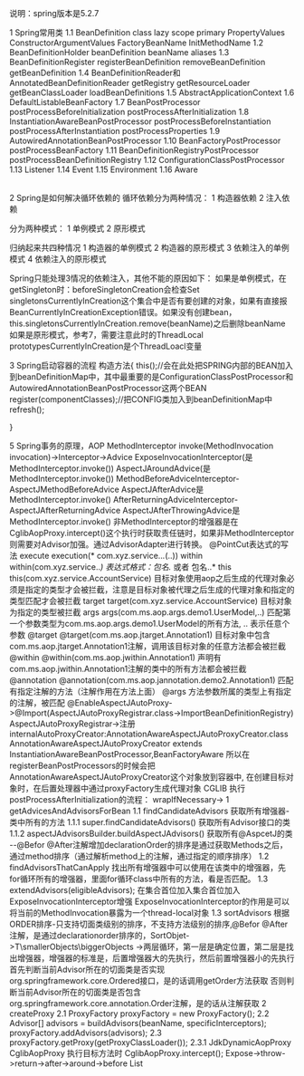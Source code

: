 说明：spring版本是5.2.7

1 Spring常用类
    1.1 BeanDefinition       class lazy scope primary PropertyValues ConstructorArgumentValues FactoryBeanName InitMethodName
    1.2 BeanDefinitionHolder    beanDefinition beanName aliases
    1.3 BeanDefinitionRegister  registerBeanDefinition removeBeanDefinition getBeanDefinition
    1.4 BeanDefinitionReader和AnnotatedBeanDefinitionReader   getRegistry getResourceLoader getBeanClassLoader loadBeanDefinitions 
    1.5 AbstractApplicationContext
    1.6 DefaultListableBeanFactory
    1.7 BeanPostProcessor                     postProcessBeforeInitialization  postProcessAfterInitialization
    1.8 InstantiationAwareBeanPostProcessor   postProcessBeforeInstantiation   postProcessAfterInstantiation  postProcessProperties
    1.9 AutowiredAnnotationBeanPostProcessor
    1.10 BeanFactoryPostProcessor              postProcessBeanFactory
    1.11 BeanDefinitionRegistryPostProcessor   postProcessBeanDefinitionRegistry
    1.12 ConfigurationClassPostProcessor
    1.13 Listener
    1.14 Event
    1.15 Environment
    1.16 Aware


​    
2 Spring是如何解决循环依赖的
循环依赖分为两种情况：
1 构造器依赖
2 注入依赖

分为两种模式：
1 单例模式
2 原形模式

归纳起来共四种情况
1 构造器的单例模式
2 构造器的原形模式
3 依赖注入的单例模式
4 依赖注入的原形模式


Spring只能处理3情况的依赖注入，其他不能的原因如下：
如果是单例模式，在getSingleton时：beforeSingletonCreation会检查Set<String> singletonsCurrentlyInCreation这个集合中是否有要创建的对象，如果有直接报BeanCurrentlyInCreationException错误。如果没有创建bean，this.singletonsCurrentlyInCreation.remove(beanName)之后删除beanName
如果是原形模式，参考7，需要注意此时的ThreadLocal<Object> prototypesCurrentlyInCreation是个ThreadLoacl变量

3 Spring启动容器的流程
构造方法{
     this();//会在此处把SPRING内部的BEAN加入到beanDefinitionMap中，其中最重要的是ConfigurationClassPostProcessor和AutowiredAnnotationBeanPostProcessor这两个BEAN
     register(componentClasses);//把CONFIG类加入到beanDefinitionMap中
     refresh();
     
 }

5 Spring事务的原理，AOP
    MethodInterceptor invoke(MethodInvocation invocation)->Interceptor->Advice
    ExposeInvocationInterceptor(是MethodInterceptor.invoke())
    AspectJAroundAdvice(是MethodInterceptor.invoke())
    MethodBeforeAdviceInterceptor-AspectJMethodBeforeAdvice
    AspectJAfterAdvice是MethodInterceptor.invoke()
    AfterReturningAdviceInterceptor-AspectJAfterReturningAdvice
    AspectJAfterThrowingAdvice是MethodInterceptor.invoke()
    非MethodInterceptor的增强器是在CglibAopProxy.intercept()这个执行时获取责任链时，如果非MethodInterceptor则需要对Advisor加强。通过AdvisorAdapter进行转换。
    @PointCut表达式的写法
        execute      execution(* com.xyz.service..*.*(..))
        within       within(com.xyz.service..*) 表达式格式：包名.* 或者 包名..*
        this         this(com.xyz.service.AccountService)  目标对象使用aop之后生成的代理对象必须是指定的类型才会被拦截，注意是目标对象被代理之后生成的代理对象和指定的类型匹配才会被拦截
        target       target(com.xyz.service.AccountService) 目标对象为指定的类型被拦截
        args         args(com.ms.aop.args.demo1.UserModel,..) 匹配第一个参数类型为com.ms.aop.args.demo1.UserModel的所有方法, .. 表示任意个参数
        @target      @target(com.ms.aop.jtarget.Annotation1)  目标对象中包含com.ms.aop.jtarget.Annotation1注解，调用该目标对象的任意方法都会被拦截
        @within      @within(com.ms.aop.jwithin.Annotation1)  声明有com.ms.aop.jwithin.Annotation1注解的类中的所有方法都会被拦截
        @annotation  @annotation(com.ms.aop.jannotation.demo2.Annotation1) 匹配有指定注解的方法（注解作用在方法上面）
        @args        方法参数所属的类型上有指定的注解，被匹配
    @EnableAspectJAutoProxy->@Import(AspectJAutoProxyRegistrar.class->ImportBeanDefinitionRegistry)
        AspectJAutoProxyRegistrar->注册internalAutoProxyCreator:AnnotationAwareAspectJAutoProxyCreator.class
​	    AnnotationAwareAspectJAutoProxyCreator extends InstantiationAwareBeanPostProcessor,BeanFactoryAware
        所以在registerBeanPostProcessors的时候会把AnnotationAwareAspectJAutoProxyCreator这个对象放到容器中,
        在创建目标对象时，在后置处理器中通过proxyFactory生成代理对象  CGLIB
        执行postProcessAfterInitialization的流程：
            wrapIfNecessary->
                1 getAdvicesAndAdvisorsForBean
                    1.1 findCandidateAdvisors 获取所有增强器-类中所有的方法
                        1.1.1 super.findCandidateAdvisors() 获取所有Advisor接口的类
                        1.1.2 aspectJAdvisorsBuilder.buildAspectJAdvisors() 获取所有@AspcetJ的类 --@Befor @After注解增加declarationOrder的排序是通过获取Methods之后，通过method排序（通过解析method上的注解，通过指定的顺序排序）
                    1.2 findAdvisorsThatCanApply 找出所有增强器中可以使用在该类中的增强器，先for循环所有的增强器，里面for循环class中所有的方法，看是否匹配。
                    1.3 extendAdvisors(eligibleAdvisors); 在集合首位加入集合首位加入ExposeInvocationInterceptor增强  ExposeInvocationInterceptor的作用是可以将当前的MethodInvocation暴露为一个thread-local对象
                    1.3 sortAdvisors 根据ORDER排序-只支持切面类级别的排序，不支持方法级别的排序,@Befor @After注解，是通过declarationorder排序的，SortObjet->T\smallerObjects\biggerObjects ->两层循环，第一层是确定位置，第二层是找出增强器，增强器的标准是，后置增强器大的先执行，然后前置增强器小的先执行
                        首先判断当前Advisor所在的切面类是否实现org.springframework.core.Ordered接口，是的话调用getOrder方法获取
                        否则判断当前Advisor所在的切面类是否包含org.springframework.core.annotation.Order注解，是的话从注解获取
                2 createProxy
                    2.1 ProxyFactory proxyFactory = new ProxyFactory();
                    2.2 Advisor[] advisors = buildAdvisors(beanName, specificInterceptors); proxyFactory.addAdvisors(advisors);
                    2.3 proxyFactory.getProxy(getProxyClassLoader());
                        2.3.1 JdkDynamicAopProxy CglibAopProxy
        执行目标方法时   CglibAopProxy.intercept(); Expose->throw->return->after->around->before
        List<Object> chain = this.advised.getInterceptorsAndDynamicInterceptionAdvice(method, targetClass);
        new CglibMethodInvocation(proxy, target, method, args, targetClass, chain, methodProxy).proceed();-->ReflectiveMethodInvocation.proceed();
            ReflectiveMethodInvocation.proceed();
                if (index == size-1) {//index默认=-1
                    执行目标方法
                } 
                从增强器List中找出第++index个增强器
                if (instanceof InterceptorAndDynamicMethodMatcher) {//before,after,afterreturning,afterthrowing
                    .invoke();
                } else {//expose
                    .invoke();
                }
            ExposeInvocationInterceptor.invoke(mi){
               old = invocation.get();
               invocation.set(mi);
               try{
                 return mi.proceed();
               } finally {
                 invocation.set(old);
               }
            }
            MethodBeforeAdviceInterceptor.invoke(mi){
                AspectJMethodBeforeAdvice.before();->invokeAdviceMethod(getJoinPointMatch(), null, null);
                return mi.proceed();
            }
            AspectJAfterAdvice.invoke() {
                try {
                    return mi.proceed();
                } finally {
                    invokeAdviceMethod(getJoinPointMatch(), null, null);
                }
            }
            AfterReturningAdviceInterceptor.invoke(mi){
                Object retVal = mi.proceed();
                AspectJAfterReturningAdvice.afterReturning();->invokeAdviceMethod(getJoinPointMatch(), retValue, null);
                return retVal;
            }
            AspectJAfterThrowingAdvice.invoke(mi) {
                try {
                    return mi.proceed();
                } catch (Throwable ex) {
                    invokeAdviceMethod(getJoinPointMatch(), null, ex);
                }
            }
            invokeAdviceMethod会从当前线程中获取mi
            AspectJAroundAdvice.invoke(im) {
                invokeAdviceMethod() -> proceedingJoinPoint.proceed();
            }


@EnableTransactionManagement

​	->@Import(TransactionManagementConfigurationSelector.class) extends ImportSelector

​		->AutoProxyRegistrar ProxyTransactionManagementConfiguration
            AutoProxyRegistrar implements ImportBeanDefinitionRegistrar -> 注册了一个internalAutoProxyCreator=InfrastructureAdvisorAutoProxyCreator
            ProxyTransactionManagementConfiguration是一个@Configuration -> BeanFactoryTransactionAttributeSourceAdvisor\TransactionAttributeSource\TransactionInterceptor三个bean
            InfrastructureAdvisorAutoProxyCreator extends InstantiationAwareBeanPostProcessor
            执行postProcessAfterInitialization的流程：
                        wrapIfNecessary->
                            1 getAdvicesAndAdvisorsForBean
                                1.1 findCandidateAdvisors 获取所有增强器-类中所有的方法
                                    1.1.1 super.findCandidateAdvisors() 获取所有Advisor接口的类  在此可以获取BeanFactoryTransactionAttributeSourceAdvisor增强器
                                1.2 findAdvisorsThatCanApply 同AOP一样，通过二层循环解决，通过TransactionAttributeSource找出所有的匹配的@Transactional注解-先从目标方法上获取、再从目标类上获取、再从接口方法中获取，再从接口类上获取
                            2 createProxy
                                2.1 ProxyFactory proxyFactory = new ProxyFactory();
                                2.2 Advisor[] advisors = buildAdvisors(beanName, specificInterceptors); proxyFactory.addAdvisors(advisors);
                                2.3 proxyFactory.getProxy(getProxyClassLoader());
                                    2.3.1 JdkDynamicAopProxy CglibAopProxy
            JdkDynamicAopProxy 
            	List<Object> chain = this.advised.getInterceptorsAndDynamicInterceptionAdvice(method, targetClass);
                MethodInvocation invocation = new ReflectiveMethodInvocation(proxy, target, method, args, targetClass, chain);
                invocation.proceed();
                和AOP的执行流程是一致的
            TransactionInterceptor.invoke(mi);
                invokeWithinTransaction() {
                    //如果非事务方法，则txAttr为NULL
                    TransactionAttributeSource tas = getTransactionAttributeSource();
                    TransactionAttribute txAttr = (tas != null ? tas.getTransactionAttribute(method, targetClass) : null);
                    //如果注解上指定了transactionManager则使用该tm,如果拦截器有tm，如果没有则取TransactionManager类型的tm;
                    TransactionManager tm = determineTransactionManager(txAttr);
                    TransactionInfo txInfo = createTransactionIfNecessary(ptm, txAttr, joinpointIdentification);
                    try {
                        // This is an around advice: Invoke the next interceptor in the chain.
                        // This will normally result in a target object being invoked.
                        retVal = invocation.proceedWithInvocation();
                    }
                    catch (Throwable ex) {
                        // target invocation exception
                        completeTransactionAfterThrowing(txInfo, ex);
                        throw ex;
                    }
                    finally {
                        cleanupTransactionInfo(txInfo);
                    }
                    if (vavrPresent && VavrDelegate.isVavrTry(retVal)) {
                        // Set rollback-only in case of Vavr failure matching our rollback rules...
                        TransactionStatus status = txInfo.getTransactionStatus();
                        if (status != null && txAttr != null) {
                            retVal = VavrDelegate.evaluateTryFailure(retVal, txAttr, status);
                        }
                    }
                    commitTransactionAfterReturning(txInfo);
                    return retVal;
                }
                
                createTransactionIfNecessary() {
                    TransactionStatus status = tm.getTransaction(txAttr);
                    return prepareTransactionInfo(tm, txAttr, joinpointIdentification, status);
                }
                
                getTransaction() {
                    Object transaction = doGetTransaction();
                    if (isExistingTransaction(transaction)) {
                        // Existing transaction found -> check propagation behavior to find out how to behave.
                        return handleExistingTransaction(def, transaction, debugEnabled);
                    }
                    if (def.getTimeout() < TransactionDefinition.TIMEOUT_DEFAULT) {
                        throw new InvalidTimeoutException("Invalid transaction timeout", def.getTimeout());
                    }
                    if (def.getPropagationBehavior() == TransactionDefinition.PROPAGATION_MANDATORY) {
                        throw new IllegalTransactionStateException(
                                "No existing transaction found for transaction marked with propagation 'mandatory'");
                    }
                    else if (def.getPropagationBehavior() == TransactionDefinition.PROPAGATION_REQUIRED ||
                            def.getPropagationBehavior() == TransactionDefinition.PROPAGATION_REQUIRES_NEW ||
                            def.getPropagationBehavior() == TransactionDefinition.PROPAGATION_NESTED) {
                        SuspendedResourcesHolder suspendedResources = suspend(null);
                        if (debugEnabled) {
                            logger.debug("Creating new transaction with name [" + def.getName() + "]: " + def);
                        }
                        try {
                            return startTransaction(def, transaction, debugEnabled, suspendedResources);
                        }
                        catch (RuntimeException | Error ex) {
                            resume(null, suspendedResources);
                            throw ex;
                        }
                    }
                    else {
                        // Create "empty" transaction: no actual transaction, but potentially synchronization.
                        if (def.getIsolationLevel() != TransactionDefinition.ISOLATION_DEFAULT && logger.isWarnEnabled()) {
                            logger.warn("Custom isolation level specified but no actual transaction initiated; " +
                                    "isolation level will effectively be ignored: " + def);
                        }
                        boolean newSynchronization = (getTransactionSynchronization() == SYNCHRONIZATION_ALWAYS);
                        return prepareTransactionStatus(def, null, true, newSynchronization, debugEnabled, null);
                    }
                }
                
                doGetTransaction() {
                    DataSourceTransactionObject txObject = new DataSourceTransactionObject();
                    txObject.setSavepointAllowed(isNestedTransactionAllowed());
                    ConnectionHolder conHolder =
                            (ConnectionHolder) TransactionSynchronizationManager.getResource(obtainDataSource());
                    txObject.setConnectionHolder(conHolder, false);
                    return txObject;
                }
                
                handexlistingTransacti{
                    if(never) {
                        throw exception
                    }
                    if(not_support) {
                        Object suspendedResources = suspend(transaction);
                        return prepareTransactionStatus(definition, null, false, newSynchronization, debugEnabled, suspendedResources);
                    }
                    if(new){
                        SuspendedResourcesHolder suspendedResources = suspend(transaction);
                        return startTransaction(definition, transaction, debugEnabled, suspendedResources)
                    }
                    if(nested) {
                        DefaultTransactionStatus status = prepareTransactionStatus(definition, transaction, false, false, debugEnabled, null);
                        status.createAndHoldSavepoint();
                        return status;
                    }
                    //mandantory\never\support\not_support\require\require_new\nested
                    if(mandantory || support || require) {
                        return prepareTransactionStatus(definition, transaction, false, newSynchronization, debugEnabled, null);
                    }
                }
                
                startTransaction {
                    boolean newSynchronization = (getTransactionSynchronization() != SYNCHRONIZATION_NEVER);
                    DefaultTransactionStatus status = newTransactionStatus(
                            definition, transaction, true, newSynchronization, debugEnabled, suspendedResources);
                    doBegin(transaction, definition);
                    prepareSynchronization(status, definition);
                    return status;
                }
                
                doBegin{
                    if (!txObject.hasConnectionHolder() ||
                    					txObject.getConnectionHolder().isSynchronizedWithTransaction()) {
                        Connection newCon = obtainDataSource().getConnection();
                        txObject.setConnectionHolder(new ConnectionHolder(newCon), true);
                    }
                    txObject.getConnectionHolder().setSynchronizedWithTransaction(true);
                    con = txObject.getConnectionHolder().getConnection();
                    Integer previousIsolationLevel = DataSourceUtils.prepareConnectionForTransaction(con, definition);
                    if (con.getAutoCommit()) {
                        txObject.setMustRestoreAutoCommit(true);
                        if (logger.isDebugEnabled()) {
                            logger.debug("Switching JDBC Connection [" + con + "] to manual commit");
                        }
                        con.setAutoCommit(false);
                    }
                    txObject.getConnectionHolder().setTransactionActive(true);
                    if (txObject.isNewConnectionHolder()) {
                        TransactionSynchronizationManager.bindResource(obtainDataSource(), txObject.getConnectionHolder());
                    }
                }
                
                completeTransactionAfterThrowing{
                    if (txInfo.transactionAttribute != null && txInfo.transactionAttribute.rollbackOn(ex)) {
                        txInfo.getTransactionManager().rollback(txInfo.getTransactionStatus());
                    } else {
                        txInfo.getTransactionManager().commit(txInfo.getTransactionStatus());
                    }
                    
                }
                
                rollback{
                    if (status.hasSavepoint()) {
                        if (status.isDebug()) {
                            logger.debug("Rolling back transaction to savepoint");
                        }
                        status.rollbackToHeldSavepoint();
                    }
                    else if (status.isNewTransaction()) {
                        if (status.isDebug()) {
                            logger.debug("Initiating transaction rollback");
                        }
                        doRollback(status);
                    }else {
                        if (status.hasTransaction()) {
                            doSetRollbackOnly(status);
                        }
                    }
                    finally {
                        cleanupAfterCompletion(status);
                    }
                }
                
                private void cleanupAfterCompletion(DefaultTransactionStatus status) {
                		status.setCompleted();
                		if (status.isNewSynchronization()) {
                			TransactionSynchronizationManager.clear();
                		}
                		if (status.isNewTransaction()) {
                			doCleanupAfterCompletion(status.getTransaction());
                		}
                		if (status.getSuspendedResources() != null) {
                			if (status.isDebug()) {
                				logger.debug("Resuming suspended transaction after completion of inner transaction");
                			}
                			Object transaction = (status.hasTransaction() ? status.getTransaction() : null);
                			resume(transaction, (SuspendedResourcesHolder) status.getSuspendedResources());
                		}
                	}
                
                
                protected void cleanupTransactionInfo(@Nullable TransactionInfo txInfo) {
                		if (txInfo != null) {
                			txInfo.restoreThreadLocalStatus();
                		}
                	}
               
                commit {
                    if (status.hasSavepoint()) {
                        status.releaseHeldSavepoint();
                    }
                    else if (status.isNewTransaction()) {
                        doCommit(status);
                    }
                    finally {
                    			cleanupAfterCompletion(status);
                    		}
                }
             
            CglibAopProxy  
            
            
            TransactionManager
             TransactionStatus getTransaction(@Nullable TransactionDefinition definition)
             void commit(TransactionStatus status)
             void rollback(TransactionStatus status)
             
            AnnotationTransactionAttributeSource
            TransactionAnnotationParser   TransactionAttribute parseTransactionAnnotation(AnnotatedElement element)
            TransactionInterceptor   
            TransactionStatus       savepoint
            TransactionDefinition   7大传播属性 4种隔离级别
             
             
  @Async注解--同AOP

6 ApplicationContext和BeanFactory的区别
  ApplicationContext extends EnvironmentCapable, MessageSource, ApplicationEventPublisher, ResourceLoader



7 Spring的设计模式

​	1 单例模式

​	2 工厂模式

​	3 观察者模式-listener  事件触发者  事件  事件监听者  

​	4 责任链模式

​	5 代理模式

    6 适配器模式-aop(非MethodInterceptor转换成)

8 CGLIIB
    无法为final方法或者类创建代理，无法为static方法创建代理，无法为private方法创建代理
    可以使用System.setProperty(DebuggingClassWriter.DEBUG_LOCATION_PROPERTY, "target/cglib");设置CGLIB生成的字节码类生成位置
    使用步骤
    1 Enhancer enhancer = new Enhancer();创建一个增强器
    2 enhancer.setSuperclass(NormalClass.class); 设置它的父类为目标类
    3 enhancer.setCallback(new MethodInterceptor() {});设置一个方法拦截器，增强方法
    4 NormalClass normalClass = (NormalClass) enhancer.create(); 创建目标代理类
    5 normalClass.publicMethod(); 执行代理类的方法
    
9 Spring-boot启动流程（监听机制）
    SpringApplication.run(xxx.class, args);
        new SpringApplication(xxx.class).run(args);
            1 new流程：
                1.1 确定容器类型 NONE,REACTIVE,SERVLET
                1.2 设置初始化器 ApplicationContextInitializer.class getSpringFactoriesInstances
                1.3 设置监听器   ApplicationListener.class
            2 run流程
                2.1 new StopWatch
                2.2 stopWatch.start
                2.3 配置headless属性
                2.4 获取SpringApplicationRunListeners-EventPublishingRunListener（在该对象的构造方法中会添加1.3中的监听器）（此处的对象内部包含一个SimpleApplicationEventMulticaster）
                2.5 2.4的的监听器starting方法--调用initMulticaster.multicastEvent(new ApplicationStratingEvent());
                2.6 准备环境变量 prepareEnvironment-把参数赋给环境 调用2.4的对象发布ApplicationEnvironmentPreparedEvent事件-此处会调用监听器完成application-x.properties文件的读取工作
                2.7 打印banner printBanner()
                2.8 创建容器上下文  createApplicationContext()--根据不同的容器类型生成对应的applicationContext对象  AnnotationConfigApplicationContext AnnotationConfigServletWebServerApplicationContext(生成此对象时，在构造方法中会注册5个常用的beandefinition,跟SPRING容器启动流程中的this()构造方法一致)
                2.9 创建异常报告器  SpringBootExceptionReporter.class
                2.10 准备容器 prepareContext()  
                    给applicationContext设置属性，environment\resourceLoader等 
                    此处会调用1.2获取的初始化器进行初始化
                    调用2.4的对象发布ApplicationContextInitializedEvent事件
                    获取一个ConfigurableListableBeanFactory对象
                    加载SpringBoot的启动类---通过AnnotatedBeanDefinitionReader把启动类的定义信息加入BeanFactory
                    调用2.4的对象发布ApplicationPreparedEvent事件
                2.11 刷新容器 refreshContext()
                2.12 刷新后处理 afterRefresh()--空方法
                2.13 stopWatch.stop  计时器停止
                2.14 2.4的监听器started方法  容器发布ApplicationStartedEvent事件，此处的applicationEventMulticaster是否和2.4中的一致？与2.4不是同一个对象，但是都是同一个类 同时发布AvailabilityChangeEvent事件
                2.15 callRunners   获取容器中的ApplicationRunner对象和CommandLineRunner.class对象，调用他们的run方法--可以进行数据的初始化操作
                如果有异常，通过异常报告器处理异常
                2.16 2.4的监听器running方法 和2.14流程一样，发布ApplicationReadyEvent方法，发布AvailabilityChangeEvent事件
    
                        
                
        
Spring注解分类
    @Component
        @Controller
        @Service
        @Repository
        @Configuration
            @Bean
            @Import
            @ComponentScan
            
            @Profile
            @ImportResource
            @ComponentScans
            @Primary
            @Lazy
            @PropertySource
            
            
            @ConfigurationProperties--springboot注解
            
            
            
        @Value
        @Autowired
        @Resource
        @Inject
        @Qualifier
        
        
        
        
        
@SpringBootApplication
        @SpringBootConfiguration
            @Configuration
        @EnableAutoConfiguration
            @AutoConfigurationPackage
                @Import(AutoConfigurationPackages.Registrar.class)
            @Import(AutoConfigurationImportSelector.class)
        @ComponentScan
SpringApplication.run(PracticeApplication.class, args);
    ConfigurableApplicationContext applicationContext = new SpringApplication(primarySources).run(args);
    1 new SpringApplication
        1 设置SpringApplication的primarySources属性为启动类
        2 根据classPath中是否有reactive.dispatcher,servlet.dispatcher等类信息来判定容器类型是NONE,SERVLET,REACTIVE（其实是给SpringApplication对象的某个属性赋值）
        3 从Spring.Factory文件中读取key=ApplicationContextInitializer的类，并采用反射机制初始化后，放入List集合中（该List集合也是SpringApplication对象的某个属性赋值）
        4 从Spring.Factory文件中读取key=ApplicationListener的类，并采用反射机制初始化后，放入List集合中（该List集合也是SpringApplication对象的某个属性赋值）
    2 run
        1 new StopWatch().start()
        2 从Spring.Factory文件中读取key=SpringApplicationRunListener的类
            此对象中会实例化EventPublishingRunListener（在该对象的构造方法中会传入上述的SpringApplication对象，还会创建一个SimpleApplicationEventMulticaster对象，并且给Multicaster对象添加1.3中的ApplicationListener）
        3 上一步获取的监听器starting方法--调用initMulticaster.multicastEvent(new ApplicationStratingEvent());
        4 prepareEnvironment准备环境
            1 根据不同的容器类型，生成不同的Environment，此处的StandardServletEnvironment会加载系统变量、JVM变量、context-param、servlet-init-param、args
            2 发布一个initialMulticaster.multicastEvent(new ApplicationEnvironmentPreparedEvent())
                发布的事件会被ConfigFileApplicationListener监听到，该监听器会找spring.profile.active属性，并找/config和classpath下application.yml文件，并把它解析后加入到Environment变量中
        5 printBanner
        6 createApplicationContext();
            根据不同的容器类型生成对应的applicationContext对象
            AnnotationConfigServletWebServerApplicationContext(生成此对象时，在构造方法中会注册5个常用的beandefinition,参考AnnotationConfigApplicationContext的this()构造方法一致)
            ConfigurationClassPostProcessor
            AutowiredAnnotationBeanPostProcessor
            CommonAnnotationBeanPostProcessor
            EventListenerMethodProcessor
            DefaultEventListenerFactory
        7 准备容器 prepareContext()  
            给applicationContext设置属性，environment\resourceLoader等 
            此处会调用1.2获取的初始化器进行初始器，调用initialize方法
            调用2.4的对象发布ApplicationContextInitializedEvent事件
            加载SpringBoot的启动类---通过AnnotatedBeanDefinitionReader把启动类的定义信息加入BeanFactory
            调用2.4的对象发布ApplicationPreparedEvent事件
        8 refreshContext()
            1 prepareRefresh()
                在1中会记录一些状态值，比如closed active  还会初始化earlyApplicationListeners和earlyApplicationEvents两个SET,SET集合是ApplicationContext的属性
            2 obtainFreshBeanFactory()
                给工厂启个名字，然后返回一个BEAN工厂,如果是XML文件的工厂，此处会解析XML中的内容加入beanDefinitionMap
            3 prepareBeanFactory()
                给容器添加一些特性比如：classloader\environment\beanPostProcessor
            4 postProcessBeanFactory()
                留给子类实现的方法，可以在此处在beanFactory中添加特性（添加一些BeanPostProcessor）
            5 invokeBeanFactoryPostProcessors()
                1 for (容器初始化包含的List<BeanFactoryPostProcessor>) {
                    if (BeanDefinitionRegistryPostProcessor) {
                        registryProcessor.postProcessBeanDefinitionRegistry(registry)
                    } else {
                        List<BeanFactoryPostProcessor> regularPostProcessors.add()
                    }
                }
                2 String[] postProcessorNames =beanFactory.getBeanNamesForType(BeanDefinitionRegistryPostProcessor.class)
                3 for (postProcessorNames) {
                    if (PriorityOrdered) {
                        1 构建单例对象 beanFactory.getBean(ppName)
                        2 for (BeanDefinitionRegistryPostProcessor postProcessor : postProcessors) {
                            postProcessor.postProcessBeanDefinitionRegistry(registry);--ConfigurationClassPostProcessor在此执行
                        }
                    }
                }
                4 for (postProcessorNames) {
                if (Ordered) {
                        1 构建单例对象 beanFactory.getBean(ppName)
                        2 for (BeanDefinitionRegistryPostProcessor postProcessor : postProcessors) {
                            postProcessor.postProcessBeanDefinitionRegistry(registry);
                        }
                    }
                }
                5 for (postProcessorNames) {
                    if (Normal) {
                        1 构建单例对象 beanFactory.getBean(ppName)
                        2 for (BeanDefinitionRegistryPostProcessor postProcessor : postProcessors) {
                            postProcessor.postProcessBeanDefinitionRegistry(registry);
                        }
                    }              
                }
                6 执行所有BeanDefinitionRegistryPostProcessor的postProcessBeanFactory方法
                7 执行上面regularPostProcessors的postProcessBeanFactory方法
                8 按照同样的流程执行2-3-4-5的BeanFactoryPostProcessor类型
            6 registerBeanPostProcessors()
                String[] postProcessorNames = beanFactory.getBeanNamesForType(BeanPostProcessor.clas)
                for (String ppName : postProcessorNames) {
                    if (PriorityOrdered.class) {
                        BeanPostProcessor pp = beanFactory.getBean(ppName, BeanPostProcessor.class);
                        List<BeanPostProcessor> beanPostProcessors.add(pp);--beanPostProcessors是BeanFactory的属性
                    }
                    else if (beanFactory.isTypeMatch(ppName, Ordered.class)) {
                        BeanPostProcessor pp = beanFactory.getBean(ppName, BeanPostProcessor.class);
                        List<BeanPostProcessor> beanPostProcessors.add(pp);--beanPostProcessors是BeanFactory的属性
                    }
                    else {
                        BeanPostProcessor pp = beanFactory.getBean(ppName, BeanPostProcessor.class);
                        List<BeanPostProcessor> beanPostProcessors.add(pp);--beanPostProcessors是BeanFactory的属性
                    }
                }
            7 initMessageSource()
            8 initApplicationEventMulticaster()
                if(存在多播器) {
                    则使用该多播器
                } else {
                    new SimpleApplicationEventMulticaster()
                }
            9 onRefresh()
                spring.factory文件中EnableAutoConfiguration=DispatcherServletAutoConfiguration ServletWebServerFactoryAutoConfiguration
                DispatcherServletAutoConfiguration内部有两个加了@Configuration静态类，这两个类里面有@Bean分别生成了DispatcherServletRegistrationBean（ServletContextInitializer）和DispatcherServlet
                ServletWebServerFactoryAutoConfiguration中@Import（EmbeddedTomcat.class,EmbeddedJetty.class,EmbeddedUndertow.class）
                EmbeddedTomcat中@ConditionalOnClass({ Servlet.class, Tomcat.class, UpgradeProtocol.class })，会创建一个TomcatServletWebServerFactory
                tomcat启动过程
                ServletWebServerApplicationContext.onRefresh();
                createWebServer();
                    1 根据容器类型获取容器工厂-tomcat\jetty
                    ServletWebServerFactory factory = getWebServerFactory();
                    2 通过工厂方法获取相应的容器
                    this.webServer = factory.getWebServer(getSelfInitializer());
                    3 注册优雅关闭对象
                    getBeanFactory().registerSingleton("webServerGracefulShutdown",
                            new WebServerGracefulShutdownLifecycle(this.webServer));
                    4 注册开启关闭对象
                    getBeanFactory().registerSingleton("webServerStartStop",
                            new WebServerStartStopLifecycle(this, this.webServer));
                    5 初始化参数配置
                    initPropertySources();
                    
                    getWebServerFactory()流程
                        String[] beanNames = getBeanFactory().getBeanNamesForType(ServletWebServerFactory.class);
                        return getBeanFactory().getBean(beanNames[0], ServletWebServerFactory.class);
                    factory.getWebServer(getSelfInitializer())
                        其中getSelfInitializer()会返回一个匿名内部类，该类会实现ServletContextInitializer接口，
                        调用该匿名类的onStartup(ServletContext servletContext)时候，会调用
                        for (ServletContextInitializer beans : getServletContextInitializerBeans()) {
                                    beans.onStartup(servletContext);
                        }循环IOC容器中所有的ServletContextInitializer对象，调用onStartup方法
                    
                        getWebServer流程
                            1 Tomcat tomcat = new Tomcat();
                            2 设置baseDir
                            3 创建Context容器-engine\host\context\wrapper
                            4 context容器中Map<ServletContainerInitializer,Set<Class<?>>>集合中添加对象-tomcatStarter，此处的TomcatStarter starter = new TomcatStarter(initializers); TomcatStarter中有个属性ServletContextInitializer[]
                            5 调用tomcat.start
                                startInternal()->StandardContext容器的startInternal()方法中会循环getSelfInitializer()会返回一个匿名内部类，调用onstartup方法
                                此时会先调用TomcatStarter的onStartup方法，在该方法中调用DispatcherServletRegistrationBean的onStartup方法，该方法中会把DispatcherServlet加入到ServletContext容器中
            10 registerListeners()
                1 如果有加载好的ApplicationListener，则加入到ApplicationEventMulticaster
                2 获取所有的ApplicationListener类，加入到ApplicationEventMulticaster
                3 如果earlyApplicationEvents非空，则发布ApplicationEventMulticaster().multicastEvent()相应的事件
            11 finishBeanFactoryInitialization()
                1 for(beanDefinitionNames) {
                        if(!abstract && isSingleton && !lazy) {
                            if(isFactoryBean) {
                                getBean(&beanName)
                            } else {
                                getBean(beanName)
                            }
                        }
                    }
                    2 for(beanDefinitionNames) {
                          Object singletonInstance = getSingleton(beanName);
                          if(SmartInitializingSingleton) {
                            smartSingleton.afterSingletonsInstantiated();----EventListenerMethodProcessor.afterSingletonsInstantiated处理@EventListener注解，内部是把有注解的方法转换成ApplicationListener对象
                          }
                      }
                 getBean流程:
                  AbstractBeanFactory.doGetBean()
                   1 transformedBeanName->处理factorybean类型对象名字
                   2 getSingleton->获取单例对象,此处主要是从缓存中获取,singletonObjects,earlySingletonObjects,singletonFactorie，如果singletonFactorie中存在，则把对象从singletonFactorie删除，并加入到earlySingletonObjects对象中
                   3 如果单例对象存在则getObjectForBeanInstance->获取真正的BEAN，处理factorybean的对象
                   4 如果单例对象不存在   isPrototypeCurrentlyInCreation(ThreadLocal<Object> prototypesCurrentlyInCreation)->检查对象是否在创建，如果在创建则报BeanCurrentlyInCreationException
                   5 markBeanAsCreated->把对象标记为创建中 Set<String> alreadyCreated
                   6 如果是单例对象   
                     6.1 getSingleton(beanName, ObjectFactory)
                         6.1.1 beforeSingletonCreation(beanName);--检查该对象是否在创建中，singletonsCurrentlyInCreation放入到这个Set集合中
                         6.1.2 singletonObject = singletonFactory.getObject();//调用工厂方法生成对象
                            AbstractAutowireCapableBeanFactory.createBean()的调用流程:
                                6.1.2.1 Object bean = resolveBeforeInstantiation(beanName, mbdToUse);
                                    在实例化前，如果InstantiationAwareBeanPostProcessor存在，
                                    则调用postProcessBeforeInstantiation创建对象，  -- AOP增强器在这个位置添加
                                    再执行所有BeanPostProcessor的postProcessAfterInitialization方法，如果有值，直接返回，流程结束。
                                6.1.2.2 Object beanInstance = doCreateBean(beanName, mbdToUse, args);
                                    AbstractAutowireCapableBeanFactory.doCreateBean()的调用流程:
                                        6.1.2.2.1 BeanWrapper instanceWrapper = createBeanInstance(beanName, mbd, args);返回BeanWrapper，BEAN的封装对象
                                        6.1.2.2.2 addSingletonFactory(beanName, () -> getEarlyBeanReference(beanName, mbd, bean))把BEAN加入到singletonFactories中（SmartInstantiationAwareBeanPostProcessor）
                                        6.1.2.2.3 populateBean(beanName, mbd, instanceWrapper);
                                                    1 执行InstantiationAwareBeanPostProcessor.postProcessAfterInstantiation方法
                                                    2 InstantiationAwareBeanPostProcessor.postProcessProperties  @AutoWired @Resource @Inject
                                        6.1.2.2.4 exposedObject = initializeBean(beanName, exposedObject, mbd);
                                                    1 invokeAwareMethods->执行实现了BeanNameAware，BeanClassLoaderAware，BeanFactoryAware接口的属性
                                                    2 执行BeanPostProcessor处理器的postProcessBeforeInitialization方法   CommonAnnotationBeanPostProcessor.before方法可以处理@PostConstruct
                                                    3 invokeInitMethods->
                                                        3.1 执行实现了InitializingBean的方法
                                                        3.2 执行指定了init_method()的方法
                                                    4 执行BeanPostProcessor处理器的postProcessAfterInitialization  ---AOP在此生成代理对象
                                        6.1.2.2.6 registerDisposableBeanIfNecessary(beanName, bean, mbd);
                         6.1.3 afterSingletonCreation(beanName);--把这个beanName从singletonsCurrentlyInCreation集合中删除
                         6.1.4 addSingleton(beanName, singletonObject);--把单例对象放入SingletonObject的Map中，并把它从earlySingletonObject的MAP和SingletonFactory的MAP中删除.
                     6.2 通过6.1返回的对象，调用getObjectForBeanInstance，原理同上3
                   7 如果是原型模式
                     7.1 beforePrototypeCreation -> 在prototypesCurrentlyInCreation中加入当前的BEAN
                     7.2 createBean->创建对象 同6.1
                     7.3 afterPrototypeCreation-> 把prototypesCurrentlyInCreation中的BEAN删除
                     7.4 getObjectForBeanInstance->同3
                   8 如果是其他SCOPE
                     同7
            12 finishRefresh()
                1 initLifecycleProcessor().onRefresh()--调用实现了Lifecycle接口的Bean的start()方法
                2 publishEvent(ContextRefreshedEvent())
        9 刷新后处理 afterRefresh()--空方法
        10 stopWatch.stop  计时器停止
        11 发布ApplicationStartedEvent事件
        12 callRunners---获取容器中的ApplicationRunner对象和CommandLineRunner.class对象，调用他们的run方法--可以进行一些事件的初始化操作
        13 发布ApplicationReadyEvent方法
                
            
    
ConfigurationClassPostProcessor工作流程
ConfigurationClassPostProcessor.postProcessBeanDefinitionRegistry();
        
        	1 获取所有的BeanDefinition   registry.getBeanDefinitionNames()
        
        	2 循环所有的BeanDefinition   ConfigurationClassUtils.checkConfigurationClassCandidate 找出加了@Configuration注解的类（只会有默认启动的类和@SpringBootApplication的类，此时只能获取@SpringBootApplication的类）
        	checkConfigurationClassCandidate()会判断一个是否是一个配置类,并为BeanDefinition设置属性为lite或者full。
            在这儿为BeanDefinition设置lite和full属性值是为了后面在使用
            如果有@Configuration注解&&proxyBeanMethods=true则设置beanDefinition中的configurationClass的Attribute=full
            如果@Component、@ComponentScan、@Import、@ImportResource、@Bean则设置为lite
        
        	3 ConfigurationClassParser.parse(2中的配置类)
        		3.1 doProcessConfigurationClass()
        			3.1.1 如果有@Component&&如果有内部类&&内部类是@Configuartion类，则执行3的流程
        			3.1.2 是否有@PropertySSource注解 
        				如果有则把相应的属性加入到Environment中
        			3.1.3 是否有@ComponentScan注解
        				3.1.3.1 ComponentScanAnnotationParser.parse()解析@SpringBootApplication注解的类，获取相关的BeanDefinition信息
        					3.1.3.1.1 此处如果没有配置扫描的包路径，默认取@SpringBootApplication类所在的包路径
        					3.1.3.1.2 ClassPathBeanDefinitionScanner.doScan(),扫描指定的路径
        						 3.1.3.1.2.1 获取指定路径下的所有包含@Component的定义信息
        						 	3.1.3.1.2.1.1 扫描指定路径下的所有类
        						 	3.1.3.1.2.1.2 获取其中有@Component注解的类
        						 3.1.3.1.2.2 注册上一步获取的BeanDefinition
        				3.1.3.2 循环上一步获取的BeanDefinition信息，重复2、3、4、5的流程
        			3.1.4 处理@Import注解
        					3.1.4.1 如果是ImportSelector，则调用selectImports，得到相应的Bean,转换成SourceClassses,继续调用3.1.4进行@Import的解析
        					3.1.4.2 如果是ImportBeanDefinitionRegistrar，则把key=注册器 value=注解元信息加入到configclasss的map中。 Map<ImportBeanDefinitionRegistrar, AnnotationMetadata>
        					3.1.4.3 如果不是上述两种，则当成@Configuration类处理重复3的流程
        			3.1.5 处理@ImportResource注解
        					如果存在则加入到configClass的Map<String, Class<? extends BeanDefinitionReader>>中
        			3.1.6 处理@Bean方法
        					3.1.6.1 找出asm可以处理的@Bean方法
        					3.1.6.2 把它加入到configClass的Set<BeanMethod>中
        			3.1.7 处理接口中的默认方法
        					3.1.7.1 获取所有的接口
        					3.1.7.2 找出接口中所有@Bean注解的方法
        					3.1.7.3 如果@Bean的方法不是abstract方法，则加入到configclass的Set<BeanMethod>中
        			3.1.8 处理父类
        					如果有父类，并且父类不是java开头，并且不是已经知道的父类，则把该父类当成sourceClass，继续3的流程
        			3.1.9 流程处理完，返回null
        		3.2 把解析完的configClass加入Map中
        
        	4 parser.getConfigurationClasses()，获取所有3.2中的Map的key值。
        
        	5 ConfigurationClassBeanDefinitionReader.loadBeanDefinitions(configClassess) 加载所有的配置类
        		5.1 如果是@Import          configClass.isImported()
        			new BeanDefinition()对象，通过解析@Lazy、@Primary、@DependsOn、@Role、@Description注解给Beandefinition对象赋属性值。
        			然后把该BeanDefinition注册到容器中
        		5.2 如果有@Bean注解         configClass.getBeanMethods()---如果一个配置类上有多个@Bean方法，则生成多个BeanDefinition
        			new BeanDefinition()对象（该对象试试@Bean注解所在类的对象定义，不是@Bean返回对象的对象定义），设置
        			beanDef.setFactoryBeanName(configClass.getBeanName());
        			beanDef.setUniqueFactoryMethodName(methodName)这两个属性。
        			通过解析@Lazy、@Primary、@DependsOn、@Role、@Description注解给Beandefinition对象赋属性值。
        			再解析@Bean注解的属性给BeanDefinition属性赋值。
        			解析@Scope给对象赋值
        			然后把该BeanDefinition注册到容器中
        		5.3 如果有@ImportSource注解  configClass.getImportedResources()
        			xml文件解析
        		5.4 如果有BeanDefinitionRegistry configClass.getImportBeanDefinitionRegistrars()
        			执行所有的BeanDefinitionRegistry.registryBeanDefinition方法注册BeanDefinition
        
        	6 如果5解析之后又产生了新的类，则重复执行2、3、4、5的动作
        	
    postProcessorBeanFactory
        1 enhanceConfigurationClasses(beanFactory)---增强配置类(为full的类进行CGLIB加强)
          对加了@Configuration注解的配置类进行Cglib代理
                添加了两个MethodInterceptor。(BeanMethodInterceptor和BeanFactoryAwareMethodInterceptor)
                通过这两个类的名称，可以猜出，前者是对加了@Bean注解的方法进行增强，后者是为代理对象的beanFactory属性进行增强
                被代理的对象，如何对方法进行增强呢？就是通过MethodInterceptor拦截器实现的
                类似于SpringMVC中的拦截器，每次执行请求时，都会对经过拦截器。
                同样，加了MethodInterceptor，那么在每次代理对象的方法时，都会先经过MethodInterceptor中的方法
        2 增加ImportAwareBeanPostProcessor
这个类是完成Spring自动装配的关键，SpringBoot注解上@Import(AutoConfigurationImportSelector.class)的注解在这个地方被解析
AutoConfigurationImportSelector implements ImportSelector(selectImports)
    selectImports() {
        1 从META-INF/spring.factories中找出key=EnableAutoConfiguration的所有类
        2 获取所有的排除类信息，排除掉，返回所有的自动装配的类
    }
